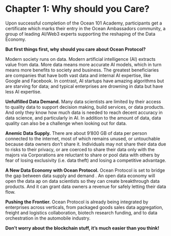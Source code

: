 # Chapter 1: Why should you Care?

<dialog character="squid">Are you ready to explore the ocean down to its depths? Dive and discover its surprising underworld. We’ll get to the bottom of it.</dialog>

Upon successful completion of the Ocean 101 Academy, participants get a certificate which marks their entry in the Ocean Ambassadors community, a group of leading AI/Web3 experts supporting the reshaping of the Data Economy.

**But first things first, why should you care about Ocean Protocol?**

Modern society runs on data. Modern artificial intelligence (AI) extracts value from data. More data means more accurate AI models, which in turn means more benefits to society and business. The greatest beneficiaries are companies that have both vast data and internal AI expertise, like Google and Facebook. In contrast, AI startups have amazing algorithms but are starving for data; and typical enterprises are drowning in data but have less AI expertise.

**Unfulfilled Data Demand.** Many data scientists are limited by their access to quality data to support decision making, build services, or data products. And only they know how much data is needed to reach decent accuracy in data science, and particularly in AI. In addition to the amount of data, data quality can also be a challenge when looking out for data.

**Anemic Data Supply.** There are about 9’800 GB of data per person connected to the internet, most of which remains unused, or untouchable because data owners don’t share it. Individuals may not share their data due to risks to their privacy, or are coerced to share their data only with the majors via Corporations are reluctant to share or pool data with others by fear of losing exclusivity (i.e. data theft) and losing a competitive advantage.

**A New Data Economy with Ocean Protocol.** Ocean Protocol is set to bridge the gap between data supply and demand . An open data economy will open the data ap on data scientists so they can create breakthrough data products. And it can grant data owners a revenue for safely letting their data flow.

**Pushing the Frontier.** Ocean Protocol is already being integrated by enterprises across verticals, from packaged goods sales data aggregation, freight and logistics collaboration, biotech research funding, and to data orchestration in the automobile industry.

**Don’t worry about the blockchain stuff, it’s much easier than you think!**
